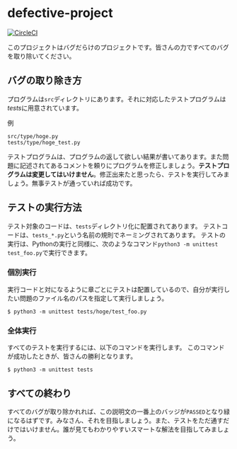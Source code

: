 # defective-project

[![CircleCI](https://circleci.com/gh/sccp2020/defective-project.svg?style=svg)](https://circleci.com/gh/sccp2020/defective-project)

このプロジェクトはバグだらけのプロジェクトです。皆さんの力ですべてのバグを取り除いてください。

## バグの取り除き方

プログラムは`src`ディレクトリにあります。それに対応したテストプログラムは*tests*に用意されています。

例
```
src/type/hoge.py
tests/type/hoge_test.py
```
テストプログラムは、プログラムの返して欲しい結果が書いてあります。また問題に記述されてあるコメントを頼りにプログラムを修正しましょう。**テストプログラムは変更してはいけません**。修正出来たと思ったら、テストを実行してみましょう。無事テストが通っていれば成功です。

## テストの実行方法

テスト対象のコードは、`tests`ディレクトリ化に配置されてあります。
テストコードは、`tests_*.py`という名前の規則でネーミングされてあります。
テストの実行は、Pythonの実行と同様に、次のようなコマンド`python3 -m unittest test_foo.py`で実行できます。

### 個別実行

実行コードと対になるように章ごとにテストは配置しているので、自分が実行したい問題のファイル名のパスを指定して実行しましょう。

```
$ python3 -m unittest tests/hoge/test_foo.py
```

### 全体実行

すべてのテストを実行するには、以下のコマンドを実行します。
このコマンドが成功したときが、皆さんの勝利となります。

```
$ python3 -m unittest tests
```

## すべての終わり

すべてのバグが取り除かれれば、この説明文の一番上のバッジが`PASSED`となり緑になるはずです。みなさん、それを目指しましょう。また、テストをただ通すだけではいけません。誰が見てもわかりやすいスマートな解法を目指してみましょう。

